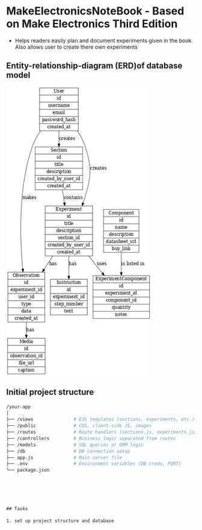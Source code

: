 # MakeElectronicsNoteBook - Based on Make Electronics Third Edition

- Helps readers easily plan and document experiments given 
in the book. Also allows user to create there own experiments


## Entity-relationship-diagram (ERD)of database model
![database-ERD](./diagrams/experiment_erd_readable.png)

## Initial project structure

```bash
/your-app
│
├── /views               # EJS templates (sections, experiments, etc.)
├── /public              # CSS, client-side JS, images
├── /routes              # Route handlers (sections.js, experiments.js)
├── /controllers         # Business logic separated from routes
├── /models              # SQL queries or ORM logic
├── /db                  # DB connection setup
├── app.js               # Main server file
├── .env                 # Environment variables (DB creds, PORT)
└── package.json
```
```
```
```
```
```
```
```
```
```

## Tasks

1. set up project structure and database
